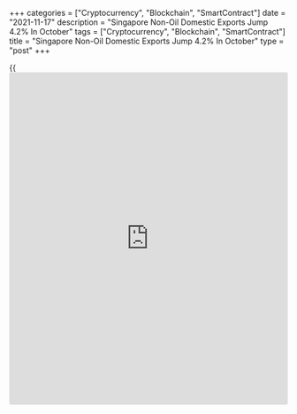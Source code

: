 +++
categories = ["Cryptocurrency", "Blockchain", "SmartContract"]
date = "2021-11-17"
description = "Singapore Non-Oil Domestic Exports Jump 4.2% In October"
tags = ["Cryptocurrency", "Blockchain", "SmartContract"]
title = "Singapore Non-Oil Domestic Exports Jump 4.2% In October"
type = "post"
+++

{{<iframe id="large-banner" src="https://www.bounty.group/#slide=22.0" width="100%" height="600" scrolling="no" style="border: 0px solid rgb(216, 221, 230); border-radius: 3px;">}}

Non-oil domestic exports in Singapore climbed a seasonally adjusted 4.2
percent on month in October, Singapore's statistics department said on
Wednesday.

That easily exceeded expectations for an increase of 0.4 percent
following the downwardly revised 1.0 percent gain in September.

On a yearly basis, NODX spiked 17.9 percent - again beating forecasts
for 15.0 percent following the downwardly revised 12.0 percent jump in
the previous month (originally 12.3 percent).

For comments and feedback [contact](https://www.playgroundfx.com/contact/): editorial@rtt[news](https://www.letsplayfx.com/blog/forex-news-website/).com

[Economic News][1]

 **What parts of the world are seeing the best (and worst) economic
performances lately? Click[here][2] to check out our [Econ Scorecard][2]
and find out! See up-to-the-moment [ranking](https://www.playgroundfx.com/blog/crypto-exchange-ranking/)s for the best and worst
performers in [GDP][2], [unemployment rate][3], [inflation][4] and much
more.**

   1. www.rtt[news](https://www.letsplayfx.com/blog/forex-news-website/).com/Content/EconomicNews.aspx
   2. www.rtt[news](https://www.letsplayfx.com/blog/forex-news-website/).com/economic-scorecard/world-rank/GDP/highest-performance.aspx
   3. www.rtt[news](https://www.letsplayfx.com/blog/forex-news-website/).com/economic-scorecard/world-rank/unemployment-rate/lowest-performance.aspx
   4. www.rtt[news](https://www.letsplayfx.com/blog/forex-news-website/).com/economic-scorecard/world-rank/CPI/highest-performance.aspx